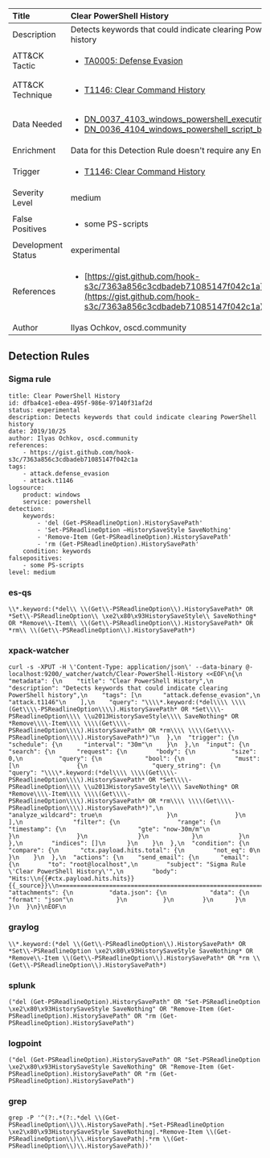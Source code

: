 | Title                | Clear PowerShell History                                                                                                                                                 |
|:---------------------|:------------------------------------------------------------------------------------------------------------------------------------------------------------|
| Description          | Detects keywords that could indicate clearing PowerShell history                                                                                                                                           |
| ATT&amp;CK Tactic    |  <ul><li>[TA0005: Defense Evasion](https://attack.mitre.org/tactics/TA0005)</li></ul>  |
| ATT&amp;CK Technique | <ul><li>[T1146: Clear Command History](https://attack.mitre.org/techniques/T1146)</li></ul>  |
| Data Needed          | <ul><li>[DN_0037_4103_windows_powershell_executing_pipeline](../Data_Needed/DN_0037_4103_windows_powershell_executing_pipeline.md)</li><li>[DN_0036_4104_windows_powershell_script_block](../Data_Needed/DN_0036_4104_windows_powershell_script_block.md)</li></ul>  |
| Enrichment           |  Data for this Detection Rule doesn't require any Enrichments.  |
| Trigger              | <ul><li>[T1146: Clear Command History](../Triggers/T1146.md)</li></ul>  |
| Severity Level       | medium |
| False Positives      | <ul><li>some PS-scripts</li></ul>  |
| Development Status   | experimental |
| References           | <ul><li>[https://gist.github.com/hook-s3c/7363a856c3cdbadeb71085147f042c1a](https://gist.github.com/hook-s3c/7363a856c3cdbadeb71085147f042c1a)</li></ul>  |
| Author               | Ilyas Ochkov, oscd.community |


## Detection Rules

### Sigma rule

```
title: Clear PowerShell History
id: dfba4ce1-e0ea-495f-986e-97140f31af2d
status: experimental
description: Detects keywords that could indicate clearing PowerShell history
date: 2019/10/25
author: Ilyas Ochkov, oscd.community
references:
    - https://gist.github.com/hook-s3c/7363a856c3cdbadeb71085147f042c1a
tags:
    - attack.defense_evasion
    - attack.t1146
logsource:
    product: windows
    service: powershell
detection:
    keywords:
        - 'del (Get-PSReadlineOption).HistorySavePath'
        - 'Set-PSReadlineOption –HistorySaveStyle SaveNothing'
        - 'Remove-Item (Get-PSReadlineOption).HistorySavePath'
        - 'rm (Get-PSReadlineOption).HistorySavePath'
    condition: keywords
falsepositives:
    - some PS-scripts
level: medium

```





### es-qs
    
```
\\*.keyword:(*del\\ \\(Get\\-PSReadlineOption\\).HistorySavePath* OR *Set\\-PSReadlineOption\\ \xe2\x80\x93HistorySaveStyle\\ SaveNothing* OR *Remove\\-Item\\ \\(Get\\-PSReadlineOption\\).HistorySavePath* OR *rm\\ \\(Get\\-PSReadlineOption\\).HistorySavePath*)
```


### xpack-watcher
    
```
curl -s -XPUT -H \'Content-Type: application/json\' --data-binary @- localhost:9200/_watcher/watch/Clear-PowerShell-History <<EOF\n{\n  "metadata": {\n    "title": "Clear PowerShell History",\n    "description": "Detects keywords that could indicate clearing PowerShell history",\n    "tags": [\n      "attack.defense_evasion",\n      "attack.t1146"\n    ],\n    "query": "\\\\*.keyword:(*del\\\\ \\\\(Get\\\\-PSReadlineOption\\\\).HistorySavePath* OR *Set\\\\-PSReadlineOption\\\\ \\u2013HistorySaveStyle\\\\ SaveNothing* OR *Remove\\\\-Item\\\\ \\\\(Get\\\\-PSReadlineOption\\\\).HistorySavePath* OR *rm\\\\ \\\\(Get\\\\-PSReadlineOption\\\\).HistorySavePath*)"\n  },\n  "trigger": {\n    "schedule": {\n      "interval": "30m"\n    }\n  },\n  "input": {\n    "search": {\n      "request": {\n        "body": {\n          "size": 0,\n          "query": {\n            "bool": {\n              "must": [\n                {\n                  "query_string": {\n                    "query": "\\\\*.keyword:(*del\\\\ \\\\(Get\\\\-PSReadlineOption\\\\).HistorySavePath* OR *Set\\\\-PSReadlineOption\\\\ \\u2013HistorySaveStyle\\\\ SaveNothing* OR *Remove\\\\-Item\\\\ \\\\(Get\\\\-PSReadlineOption\\\\).HistorySavePath* OR *rm\\\\ \\\\(Get\\\\-PSReadlineOption\\\\).HistorySavePath*)",\n                    "analyze_wildcard": true\n                  }\n                }\n              ],\n              "filter": {\n                "range": {\n                  "timestamp": {\n                    "gte": "now-30m/m"\n                  }\n                }\n              }\n            }\n          }\n        },\n        "indices": []\n      }\n    }\n  },\n  "condition": {\n    "compare": {\n      "ctx.payload.hits.total": {\n        "not_eq": 0\n      }\n    }\n  },\n  "actions": {\n    "send_email": {\n      "email": {\n        "to": "root@localhost",\n        "subject": "Sigma Rule \'Clear PowerShell History\'",\n        "body": "Hits:\\n{{#ctx.payload.hits.hits}}{{_source}}\\n================================================================================\\n{{/ctx.payload.hits.hits}}",\n        "attachments": {\n          "data.json": {\n            "data": {\n              "format": "json"\n            }\n          }\n        }\n      }\n    }\n  }\n}\nEOF\n
```


### graylog
    
```
\\*.keyword:(*del \\(Get\\-PSReadlineOption\\).HistorySavePath* OR *Set\\-PSReadlineOption \xe2\x80\x93HistorySaveStyle SaveNothing* OR *Remove\\-Item \\(Get\\-PSReadlineOption\\).HistorySavePath* OR *rm \\(Get\\-PSReadlineOption\\).HistorySavePath*)
```


### splunk
    
```
("del (Get-PSReadlineOption).HistorySavePath" OR "Set-PSReadlineOption \xe2\x80\x93HistorySaveStyle SaveNothing" OR "Remove-Item (Get-PSReadlineOption).HistorySavePath" OR "rm (Get-PSReadlineOption).HistorySavePath")
```


### logpoint
    
```
("del (Get-PSReadlineOption).HistorySavePath" OR "Set-PSReadlineOption \xe2\x80\x93HistorySaveStyle SaveNothing" OR "Remove-Item (Get-PSReadlineOption).HistorySavePath" OR "rm (Get-PSReadlineOption).HistorySavePath")
```


### grep
    
```
grep -P '^(?:.*(?:.*del \\(Get-PSReadlineOption\\)\\.HistorySavePath|.*Set-PSReadlineOption \xe2\x80\x93HistorySaveStyle SaveNothing|.*Remove-Item \\(Get-PSReadlineOption\\)\\.HistorySavePath|.*rm \\(Get-PSReadlineOption\\)\\.HistorySavePath))'
```



